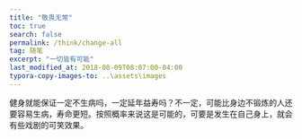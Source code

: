 ```yaml
---
title: "敬畏无常"
toc: true
search: false
permalink: /think/change-all
tag: 随笔
excerpt: "一切皆有可能"
last_modified_at: 2018-08-09T08:07:00-04:00
typora-copy-images-to: ..\assets\images
---
```




健身就能保证一定不生病吗，一定延年益寿吗？不一定，可能比身边不锻炼的人还要容易生病，寿命更短。按照概率来说这是可能的，可要是发生在自己身上，就会有些戏剧的可笑效果。


